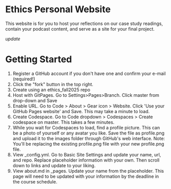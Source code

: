 # Ethics Personal Website
This website is for you to host your reflections on our case study readings, contain your podcast content, and serve as a site for your final project.

*update*
# Getting Started
1. Register a GitHub account if you don't have one and confirm your e-mail (required!)
2. Click the "fork" button in the top right.
3. Create using an ethics_fall2025 repo
4. Host with GitPages. Go to Settings>Pages>Branch. Click master from drop-down and Save
5. Enable URL. Go to Code > About > Gear icon > Website. Click 'Use your GitHub Pages website' and Save. This may take a minute to load.
6. Create Codespace. Go to Code dropdown > Codespaces > Create codespace on master. This takes a few minutes.
7. While you wait for Codespaces to load, find a profile picture. This can be a photo of yourself or any avatar you like. Save the file as profile.png and upload it to the images folder through GitHub's web interface. Note: You'll be replacing the existing profile.png file with your new profile.png file.
8. View _config.yml. Go to Basic Site Settings and update your name, url, and repo. Replace placeholder information with your own. Then scroll down to links and update to your liking.
9. View about.md in _pages. Update your name from the placeholder. This page will need to be updated with your information by the deadline in the course schedule.
